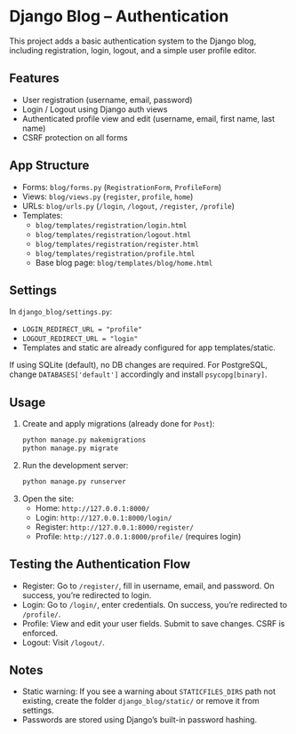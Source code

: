 # Django Blog – Authentication

This project adds a basic authentication system to the Django blog, including registration, login, logout, and a simple user profile editor.

## Features
- User registration (username, email, password)
- Login / Logout using Django auth views
- Authenticated profile view and edit (username, email, first name, last name)
- CSRF protection on all forms

## App Structure
- Forms: `blog/forms.py` (`RegistrationForm`, `ProfileForm`)
- Views: `blog/views.py` (`register`, `profile`, `home`)
- URLs: `blog/urls.py` (`/login`, `/logout`, `/register`, `/profile`)
- Templates:
  - `blog/templates/registration/login.html`
  - `blog/templates/registration/logout.html`
  - `blog/templates/registration/register.html`
  - `blog/templates/registration/profile.html`
  - Base blog page: `blog/templates/blog/home.html`

## Settings
In `django_blog/settings.py`:
- `LOGIN_REDIRECT_URL = "profile"`
- `LOGOUT_REDIRECT_URL = "login"`
- Templates and static are already configured for app templates/static.

If using SQLite (default), no DB changes are required. For PostgreSQL, change `DATABASES['default']` accordingly and install `psycopg[binary]`.

## Usage
1. Create and apply migrations (already done for `Post`):
   ```bash
   python manage.py makemigrations
   python manage.py migrate
   ```
2. Run the development server:
   ```bash
   python manage.py runserver
   ```
3. Open the site:
   - Home: `http://127.0.0.1:8000/`
   - Login: `http://127.0.0.1:8000/login/`
   - Register: `http://127.0.0.1:8000/register/`
   - Profile: `http://127.0.0.1:8000/profile/` (requires login)

## Testing the Authentication Flow
- Register: Go to `/register/`, fill in username, email, and password. On success, you’re redirected to login.
- Login: Go to `/login/`, enter credentials. On success, you’re redirected to `/profile/`.
- Profile: View and edit your user fields. Submit to save changes. CSRF is enforced.
- Logout: Visit `/logout/`.

## Notes
- Static warning: If you see a warning about `STATICFILES_DIRS` path not existing, create the folder `django_blog/static/` or remove it from settings.
- Passwords are stored using Django’s built-in password hashing.
